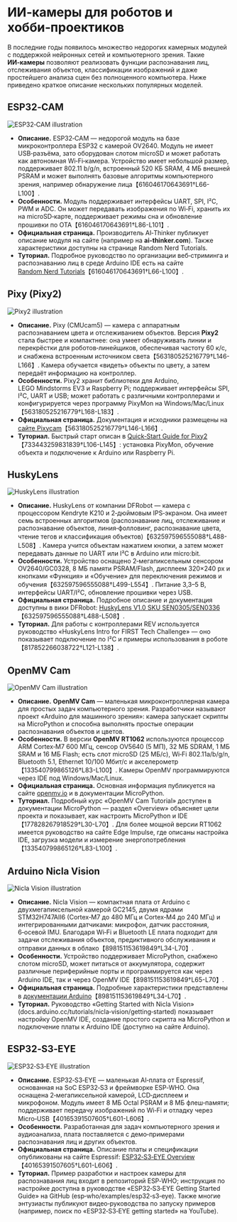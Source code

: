 # ИИ‑камеры для роботов и хобби‑проектиков

В последние годы появилось множество недорогих камерных модулей с поддержкой нейронных сетей и компьютерного зрения. Такие **ИИ‑камеры** позволяют реализовать функции распознавания лиц, отслеживания объектов, классификации изображений и даже простейшего анализа сцен без полноценного компьютера. Ниже приведено краткое описание нескольких популярных моделей.

## ESP32‑CAM

![ESP32‑CAM illustration]({{file:file-V9K8vbG9HdsseP6KArLgES}})

* **Описание.** ESP32‑CAM — недорогой модуль на базе микроконтроллера ESP32 с камерой OV2640. Модуль не имеет USB‑разъёма, зато оборудован слотом microSD и может работать как автономная Wi‑Fi‑камера. Устройство имеет небольшой размер, поддерживает 802.11 b/g/n, встроенный 520 КБ SRAM, 4 МБ внешней PSRAM и может выполнять базовые алгоритмы компьютерного зрения, например обнаружение лица【616046170643691†L66-L100】.
* **Особенности.** Модуль поддерживает интерфейсы UART, SPI, I²C, PWM и ADC. Он может передавать изображения по Wi‑Fi, хранить их на microSD‑карте, поддерживает режимы сна и обновление прошивки по OTA【616046170643691†L86-L101】.
* **Официальная страница.** Производитель AI‑Thinker публикует описание модуля на сайте (например на **ai-thinker.com**). Также характеристики доступны на странице Random Nerd Tutorials.
* **Туториал.** Подробное руководство по организации веб‑стриминга и распознаванию лиц в среде Arduino IDE есть на сайте [Random Nerd Tutorials](https://randomnerdtutorials.com/esp32-cam-video-streaming-face-recognition-arduino-ide/)【616046170643691†L66-L100】.

## Pixy (Pixy2)

![Pixy2 illustration]({{file:file-WzzXmStiju618ZRyCotMNQ}})

* **Описание.** Pixy (CMUcam5) — камера с аппаратным распознаванием цвета и отслеживанием объектов. Версия **Pixy2** стала быстрее и компактнее: она умеет обнаруживать линии и перекрёстки для роботов‑линейщиков, обеспечивая частоту 60 к/с, и снабжена встроенным источником света【563180525216779†L146-L166】. Камера обучается «видеть» объекты по цвету, а затем передаёт информацию на контроллер.
* **Особенности.** Pixy2 хранит библиотеки для Arduino, LEGO Mindstorms EV3 и Raspberry Pi; поддерживает интерфейсы SPI, I²C, UART и USB; может работать с различными контроллерами и конфигурируется через программу PixyMon на Windows/Mac/Linux【563180525216779†L168-L183】.
* **Официальная страница.** Документация и исходники размещены на [сайте Pixycam](https://docs.pixycam.com/wiki/doku.php?id=wiki:v2:overview)【563180525216779†L146-L166】.
* **Туториал.** Быстрый старт описан в [Quick‑Start Guide for Pixy2](https://docs.pixycam.com/wiki/doku.php?id=wiki:v2:pixy_regular_quick_start)【733443259831839†L106-L145】: установка PixyMon, обучение объекта и подключение к Arduino или Raspberry Pi.

## HuskyLens

![HuskyLens illustration]({{file:file-LFgSy7b8GZTNDeGfDFM86j}})

* **Описание.** HuskyLens от компании DFRobot — камера с процессором Kendryte K210 и 2‑дюймовым IPS‑экраном. Она имеет семь встроенных алгоритмов (распознавание лиц, отслеживание и распознавание объектов, линия‑фолловинг, распознавание цвета, чтение тегов и классификация объектов)【632597596555088†L488-L508】. Камера учится объектам нажатием кнопки, а затем может передавать данные по UART или I²C в Arduino или micro:bit.
* **Особенности.** Устройство оснащено 2‑мегапиксельным сенсором OV2640/GC0328, 8 МБ памяти PSRAM/Flash, дисплеем 320×240 px и кнопками «Функция» и «Обучение» для переключения режимов и обучения【632597596555088†L499-L554】. Питание 3,3–5 В, интерфейсы UART/I²C, обновление прошивки через USB.
* **Официальная страница.** Подробное описание и документация доступны в вики DFRobot: [HuskyLens V1.0 SKU SEN0305/SEN0336](https://wiki.dfrobot.com/HUSKYLENS_V1.0_SKU_SEN0305_SEN0336)【632597596555088†L488-L508】.
* **Туториал.** Для работы с контроллерами REV используется руководство «HuskyLens Intro for FIRST Tech Challenge» — оно показывает подключение по I²C и примеры использования в роботе【817852266038722†L121-L138】.

## OpenMV Cam

![OpenMV Cam illustration]({{file:file-UdPj4dmR2QWAu5m5msifb9}})

* **Описание.** **OpenMV Cam** — маленькая микроконтроллерная камера для простых задач компьютерного зрения. Разработчики называют проект «Arduino для машинного зрения»: камера запускает скрипты на MicroPython и способна выполнять простые операции распознавания объектов и цветов. 
* **Особенности.** В версии **OpenMV RT1062** используются процессор ARM Cortex‑M7 600 МГц, сенсор OV5640 (5 МП), 32 МБ SDRAM, 1 МБ SRAM и 16 МБ Flash; есть слот microSD (25 МБ/с), Wi‑Fi 802.11a/b/g/n, Bluetooth 5.1, Ethernet 10/100 Мбит/с и акселерометр【133540799865126†L83-L100】. Камеры OpenMV программируются через IDE под Windows/Mac/Linux.
* **Официальная страница.** Основная информация публикуется на сайте [openmv.io](https://openmv.io) и в документации MicroPython.
* **Туториал.** Подробный курс «OpenMV Cam Tutorial» доступен в документации MicroPython — раздел «Overview» объясняет цели проекта и показывает, как настроить MicroPython и IDE【177828267918529†L30-L70】.  Для более мощной версии RT1062 имеется руководство на сайте Edge Impulse, где описаны настройка IDE, загрузка модели и измерение энергопотребления【133540799865126†L83-L100】.

## Arduino Nicla Vision

![Nicla Vision illustration]({{file:file-8HCuSGxcJH5Ncz3ytmFQt9}})

* **Описание.** Nicla Vision — компактная плата от Arduino с двухмегапиксельной камерой GC2145, двумя ядрами STM32H747AII6 (Cortex‑M7 до 480 МГц и Cortex‑M4 до 240 МГц) и интегрированными датчиками: микрофон, датчик расстояния, 6‑осевой IMU. Благодаря Wi‑Fi и Bluetooth LE плата подходит для задачи отслеживания объектов, предиктивного обслуживания и отправки данных в облако【898151153619849†L34-L70】. 
* **Особенности.** Устройство поддерживает MicroPython, снабжено слотом microSD, может питаться от аккумулятора, содержит различные периферийные порты и программируется как через Arduino IDE, так и через OpenMV IDE【898151153619849†L65-L70】.
* **Официальная страница.** Подробные характеристики представлены в [документации Arduino](https://docs.arduino.cc/hardware/nicla-vision/)【898151153619849†L34-L70】.
* **Туториал.** Руководство «Getting Started with Nicla Vision» (docs.arduino.cc/tutorials/nicla‑vision/getting‑started) показывает настройку OpenMV IDE, создание простого скрипта на MicroPython и подключение платы к Arduino IDE (доступно на сайте Arduino).

## ESP32‑S3‑EYE

![ESP32‑S3‑EYE illustration]({{file:file-1zGkjmfdg1jK7NvddQFz6F}})

* **Описание.** ESP32‑S3‑EYE — маленькая AI‑плата от Espressif, основанная на SoC ESP32‑S3 и фреймворке ESP‑WHO. Она оснащена 2‑мегапиксельной камерой, LCD‑дисплеем и микрофоном. Модуль имеет 8 МБ Octal PSRAM и 8 МБ флеш‑памяти; поддерживает передачу изображений по Wi‑Fi и отладку через Micro‑USB【40165391507605†L601-L606】.
* **Особенности.** Разработанная для задач компьютерного зрения и аудиоанализа, плата поставляется с демо‑примерами распознавания лиц и других объектов. 
* **Официальная страница.** Описание платы и спецификации опубликованы на сайте Espressif: [ESP32‑S3‑EYE Overview](https://www.espressif.com/en/products/devkits/esp32-s3-eye/overview)【40165391507605†L601-L606】.
* **Туториал.** Пример разработки и настроек камеры для распознавания лиц входит в репозиторий ESP‑WHO; инструкция по настройке доступна в руководстве «ESP32‑S3‑EYE Getting Started Guide» на GitHub (esp‑who/examples/esp32‑s3‑eye).  Также многие энтузиасты публикуют видео‑руководства по запуску примеров (например, поиск по «ESP32‑S3‑EYE getting started» на YouTube).

